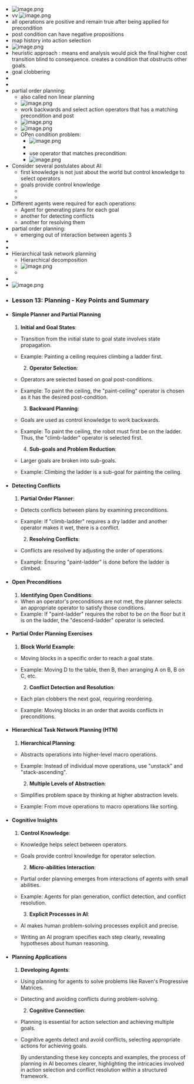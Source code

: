 - ![image.png](../assets/image_1718873977574_0.png)
- vv ![image.png](../assets/image_1718913906595_0.png)
- all operations are positive and remain true after being applied for precondition
- post condition can have negative propositions
- map history into action selection
- ![image.png](../assets/image_1718915015369_0.png)
- heuristic approach : means end analysis would pick the final higher cost transition blind to consequence. creates a condition that obstructs other goals.
- goal clobbering
-
-
- partial order planning:
	- also called non linear planning
	- ![image.png](../assets/image_1718915689543_0.png)
	- work backwards and select action operators that has a matching precondition and post
	- ![image.png](../assets/image_1718915934044_0.png)
	- ![image.png](../assets/image_1718915976244_0.png)
	- OPen condition problem:
		- ![image.png](../assets/image_1722087927021_0.png)
		-
		- use operator that matches precondition:
		- ![image.png](../assets/image_1718916080299_0.png)
- Consider several postulates about AI:
	- first knowledge is not just about the world but control knowledge to select operators
	- goals provide control knowledge
	-
	-
- Different agents were required for each operations:
	- Agent for generating plans for each goal
	- another for detecting conflicts
	- another for resolving them
- partial order planning:
	- emerging out of interaction between agents 3
-
-
- Hierarchical task network planning
	- Hierarchical decomposition
	- ![image.png](../assets/image_1718918570793_0.png)
	-
-
- ![image.png](../assets/image_1718918367664_0.png)
- ### Lesson 13: Planning - Key Points and Summary
- #### Simple Planner and Partial Planning
  1. **Initial and Goal States**:
	- Transition from the initial state to goal state involves state propagation.
	- Example: Painting a ceiling requires climbing a ladder first.
	  
	  2. **Operator Selection**:
	- Operators are selected based on goal post-conditions.
	- Example: To paint the ceiling, the "paint-ceiling" operator is chosen as it has the desired post-condition.
	  
	  3. **Backward Planning**:
	- Goals are used as control knowledge to work backwards.
	- Example: To paint the ceiling, the robot must first be on the ladder. Thus, the "climb-ladder" operator is selected first.
	  
	  4. **Sub-goals and Problem Reduction**:
	- Larger goals are broken into sub-goals.
	- Example: Climbing the ladder is a sub-goal for painting the ceiling.
- #### Detecting Conflicts
  1. **Partial Order Planner**:
	- Detects conflicts between plans by examining preconditions.
	- Example: If "climb-ladder" requires a dry ladder and another operator makes it wet, there is a conflict.
	  
	  2. **Resolving Conflicts**:
	- Conflicts are resolved by adjusting the order of operations.
	- Example: Ensuring "paint-ladder" is done before the ladder is climbed.
- #### Open Preconditions
  1. **Identifying Open Conditions**:
	- When an operator's preconditions are not met, the planner selects an appropriate operator to satisfy those conditions.
	- Example: If "paint-ladder" requires the robot to be on the floor but it is on the ladder, the "descend-ladder" operator is selected.
- #### Partial Order Planning Exercises
  1. **Block World Example**:
	- Moving blocks in a specific order to reach a goal state.
	- Example: Moving D to the table, then B, then arranging A on B, B on C, etc.
	  
	  2. **Conflict Detection and Resolution**:
	- Each plan clobbers the next goal, requiring reordering.
	- Example: Moving blocks in an order that avoids conflicts in preconditions.
- #### Hierarchical Task Network Planning (HTN)
  1. **Hierarchical Planning**:
	- Abstracts operations into higher-level macro operations.
	- Example: Instead of individual move operations, use "unstack" and "stack-ascending".
	  
	  2. **Multiple Levels of Abstraction**:
	- Simplifies problem space by thinking at higher abstraction levels.
	- Example: From move operations to macro operations like sorting.
- #### Cognitive Insights
  1. **Control Knowledge**:
	- Knowledge helps select between operators.
	- Goals provide control knowledge for operator selection.
	  
	  2. **Micro-abilities Interaction**:
	- Partial order planning emerges from interactions of agents with small abilities.
	- Example: Agents for plan generation, conflict detection, and conflict resolution.
	  
	  3. **Explicit Processes in AI**:
	- AI makes human problem-solving processes explicit and precise.
	- Writing an AI program specifies each step clearly, revealing hypotheses about human reasoning.
- #### Planning Applications
  1. **Developing Agents**:
	- Using planning for agents to solve problems like Raven's Progressive Matrices.
	- Detecting and avoiding conflicts during problem-solving.
	  
	  2. **Cognitive Connection**:
	- Planning is essential for action selection and achieving multiple goals.
	- Cognitive agents detect and avoid conflicts, selecting appropriate actions for achieving goals.
	  
	  By understanding these key concepts and examples, the process of planning in AI becomes clearer, highlighting the intricacies involved in action selection and conflict resolution within a structured framework.